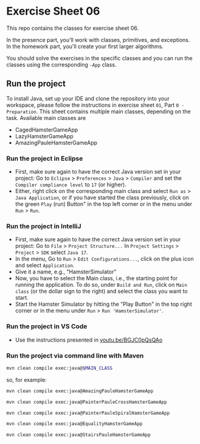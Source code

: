 # Exercise Sheet 06

This repo contains the classes for exercise sheet 06.

In the presence part, you'll work with classes, primitives, and exceptions.  
In the homework part, you'll create your first larger algorithms.

You should solve the exercises in the specific classes and you can run the classes using the corresponding `-App` class.

## Run the project

To install Java, set up your IDE and clone the repository into your workspace, please follow the instructions in exercise sheet `01`, Part `0 - Preparation`.
This sheet contains multiple main classes, depending on the task. Available main classes are

- CagedHamsterGameApp
- LazyHamsterGameApp
- AmazingPauleHamsterGameApp

### Run the project in Eclipse
- First, make sure again to have the correct Java version set in your project: Go to `Eclipse` > `Preferences` > `Java` > `Compiler` and set the `Compiler compliance level` to `17` (or higher).
- Either, right click on the corresponding main class and select `Run as` > `Java Application`, or if you have started the class previously, click on the green `Play` (run) Button" in the top left corner or in the menu under `Run` > `Run`.

### Run the project in IntelliJ
- First, make sure again to have the correct Java version set in your project: Go to `File` > `Project Structure...` In `Project Settings` > `Project` > `SDK` select `Java 17`.
- In the menu, Go to `Run` > `Edit Configurations...`, click on the plus icon and select `Application`.
- Give it a name, e.g., "HamsterSimulator"
- Now, you have to select the Main class, i.e., the starting point for running the application. To do so, under `Build and Run`, click on `Main class` (or the dollar sign to the right) and select the class you want to start.
- Start the Hamster Simulator by hitting the "Play Button" in the top right corner or in the menu under `Run` > `Run 'HamsterSimulator'`.

### Run the project in VS Code
- Use the instructions presented in [youtu.be/BGJC0pQsQAo](https://youtu.be/BGJC0pQsQAo)

### Run the project via command line with Maven

  ```sh
  mvn clean compile exec:java@$MAIN_CLASS
  ```
   
  so, for example:
  ```sh
  mvn clean compile exec:java@AmazingPauleHamsterGameApp
  ```
  ```sh
  mvn clean compile exec:java@PainterPauleCrossHamsterGameApp
  ```
  ```sh
  mvn clean compile exec:java@PainterPauleSpiralHamsterGameApp
  ```
  ```sh
  mvn clean compile exec:java@EqualityHamsterGameApp
  ```
  ```sh
  mvn clean compile exec:java@StairsPauleHamsterGameApp
  ```
